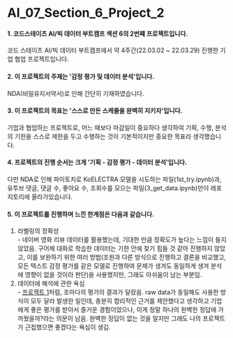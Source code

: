 # AI_07_Section_6_Project_2
#### 1. 코드스테이츠 AI/빅 데이터 부트캠프 섹션 6의 2번째 프로젝트입니다.  
코드 스테이츠 AI/빅 데이터 부트캠프에서 약 4주간(22.03.02 ~ 22.03.29) 진행한 기업 협업 프로젝트입니다.

#### 2. 이 프로젝트의 주제는 '감정 평가 및 데이터 분석'입니다.  
NDA(비밀유지서약서)로 인해 간단히 기재하였습니다.

#### 3. 이 프로젝트의 목표는 '스스로 만든 스케줄을 완벽히 지키자'입니다.  
기업과 협업하는 프로젝트로, 어느 때보다 마감일이 중요하다 생각하여 기획, 수행, 분석의 기한을 스스로 제한을 두고 수행하는 것이 기본적이지만 중요한 목표라 생각했습니다.

#### 4. 프로젝트의 진행 순서는 크게 '기획 - 감정 평가 - 데이터 분석'입니다.  
다만 NDA로 인해 파이토치로 KoELECTRA 모델을 시도하는 파일(1st_try.ipynb)과, 유투브 댓글, 댓글 수, 좋아요 수, 조회수를 모으는 파일(3_get_data.ipynb)만이 레포지토리에 올라가있습니다.

#### 5. 이 프로젝트를 진행하며 느낀 한계점은 다음과 같습니다.  
  1. 라벨링의 정확성  
    - 네이버 영화 리뷰 데이터를 활용했는데, 기대한 만큼 정확도가 높다는 느낌이 들지 않았음. 구어체 대화로 학습한 데이터는 기한 안에 찾기 힘들 것 같아 진행하지 않았고, 이를 보완하기 위한 여러 방법(조원과 다른 방식으로 진행하고 결론을 비교했고, 모든 텍스트 감정 평가를 같은 모델로 진행하여 문제가 생겨도 동일하게 생겨 분석에 영향이 없을 것이라 판단)을 사용했지만, 그래도 아쉬움이 남는 부분임.  
  2. 데이터에 해석에 관한 욕심  
    - [프로젝트 1](https://github.com/zekcal/AI_07_Section_1_Project)처럼, 조마다의 평가의 결과가 달랐음. raw data가 동일해도 사용한 방식이 모두 달라 발생한 일인데, 충분히 합리적인 근거를 제안했다고 생각하고 기업에게 좋은 평가를 받아서 즐거운 경험이었으나, 이게 정말 하나의 완벽한 정답에 가까웠을까?라는 의문이 남음. 완벽한 정답이 없는 것을 알지만 그래도 나의 프로젝트가 근접했으면 좋겠다는 욕심이 생김.
